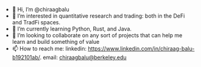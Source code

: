 - 👋 Hi, I’m @chiraagbalu
- 👀 I’m interested in quantitative research and trading: both in the DeFi and TradFi spaces. 
- 🌱 I’m currently learning Python, Rust, and Java. 
- 💞️ I’m looking to collaborate on any sort of projects that can help me learn and build something of value
- 📫 How to reach me: linkedin: https://www.linkedin.com/in/chiraag-balu-b192101ab/. email: chiraagbalu@berkeley.edu

<!---
chiraagbalu/chiraagbalu is a ✨ special ✨ repository because its `README.md` (this file) appears on your GitHub profile.
You can click the Preview link to take a look at your changes.
--->
